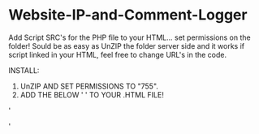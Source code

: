 # Website-IP-and-Comment-Logger
Add Script SRC's for the PHP file to your HTML... set permissions on the folder! Sould be as easy as UnZIP the folder server side and it works if script linked in your HTML, feel free to change URL's in the code.


INSTALL:
1) UnZIP AND SET PERMISSIONS TO "755".
2) ADD THE BELOW ' ' TO YOUR .HTML FILE!


'
<script src="/IP&MSG_log/saveIP.php"></script>
<script src="/IP&MSG_log/COMMENTS.php"></script>
'
